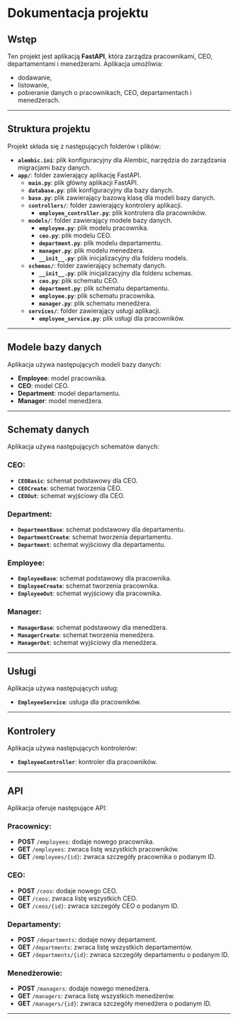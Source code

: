 # Dokumentacja projektu

## Wstęp

Ten projekt jest aplikacją **FastAPI**, która zarządza pracownikami, CEO, departamentami i menedżerami. 
Aplikacja umożliwia:
- dodawanie,
- listowanie,
- pobieranie danych o pracownikach, CEO, departamentach i menedżerach.

---

## Struktura projektu

Projekt składa się z następujących folderów i plików:

- **`alembic.ini`**: plik konfiguracyjny dla Alembic, narzędzia do zarządzania migracjami bazy danych.
- **`app/`**: folder zawierający aplikację FastAPI.
  - **`main.py`**: plik główny aplikacji FastAPI.
  - **`database.py`**: plik konfiguracyjny dla bazy danych.
  - **`base.py`**: plik zawierający bazową klasę dla modeli bazy danych.
  - **`controllers/`**: folder zawierający kontrolery aplikacji.
    - **`employee_controller.py`**: plik kontrolera dla pracowników.
  - **`models/`**: folder zawierający modele bazy danych.
    - **`employee.py`**: plik modelu pracownika.
    - **`ceo.py`**: plik modelu CEO.
    - **`department.py`**: plik modelu departamentu.
    - **`manager.py`**: plik modelu menedżera.
    - **`__init__.py`**: plik inicjalizacyjny dla folderu models.
  - **`schemas/`**: folder zawierający schematy danych.
    - **`__init__.py`**: plik inicjalizacyjny dla folderu schemas.
    - **`ceo.py`**: plik schematu CEO.
    - **`department.py`**: plik schematu departamentu.
    - **`employee.py`**: plik schematu pracownika.
    - **`manager.py`**: plik schematu menedżera.
  - **`services/`**: folder zawierający usługi aplikacji.
    - **`employee_service.py`**: plik usługi dla pracowników.

---

## Modele bazy danych

Aplikacja używa następujących modeli bazy danych:

- **Employee**: model pracownika.
- **CEO**: model CEO.
- **Department**: model departamentu.
- **Manager**: model menedżera.

---

## Schematy danych

Aplikacja używa następujących schematów danych:

### CEO:
- **`CEOBasic`**: schemat podstawowy dla CEO.
- **`CEOCreate`**: schemat tworzenia CEO.
- **`CEOOut`**: schemat wyjściowy dla CEO.

### Department:
- **`DepartmentBase`**: schemat podstawowy dla departamentu.
- **`DepartmentCreate`**: schemat tworzenia departamentu.
- **`Department`**: schemat wyjściowy dla departamentu.

### Employee:
- **`EmployeeBase`**: schemat podstawowy dla pracownika.
- **`EmployeeCreate`**: schemat tworzenia pracownika.
- **`EmployeeOut`**: schemat wyjściowy dla pracownika.

### Manager:
- **`ManagerBase`**: schemat podstawowy dla menedżera.
- **`ManagerCreate`**: schemat tworzenia menedżera.
- **`ManagerOut`**: schemat wyjściowy dla menedżera.

---

## Usługi

Aplikacja używa następujących usług:

- **`EmployeeService`**: usługa dla pracowników.

---

## Kontrolery

Aplikacja używa następujących kontrolerów:

- **`EmployeeController`**: kontroler dla pracowników.

---

## API

Aplikacja oferuje następujące API:

### Pracownicy:
- **POST** `/employees`: dodaje nowego pracownika.
- **GET** `/employees`: zwraca listę wszystkich pracowników.
- **GET** `/employees/{id}`: zwraca szczegóły pracownika o podanym ID.

### CEO:
- **POST** `/ceos`: dodaje nowego CEO.
- **GET** `/ceos`: zwraca listę wszystkich CEO.
- **GET** `/ceos/{id}`: zwraca szczegóły CEO o podanym ID.

### Departamenty:
- **POST** `/departments`: dodaje nowy departament.
- **GET** `/departments`: zwraca listę wszystkich departamentów.
- **GET** `/departments/{id}`: zwraca szczegóły departamentu o podanym ID.

### Menedżerowie:
- **POST** `/managers`: dodaje nowego menedżera.
- **GET** `/managers`: zwraca listę wszystkich menedżerów.
- **GET** `/managers/{id}`: zwraca szczegóły menedżera o podanym ID.

---
